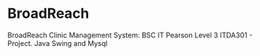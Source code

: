 # BroadReach
BroadReach Clinic Management System: BSC IT Pearson Level 3 ITDA301 - Project. Java Swing and Mysql
